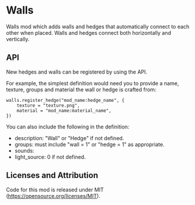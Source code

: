 Walls
======
Walls mod which adds walls and hedges that automatically connect to each other when placed. Walls and hedges connect both horizontally and vertically.


API
---
New hedges and walls can be registered by using the API.

For example, the simplest definition would need you to provide a name, texture, groups and material the wall or hedge is crafted from:

```
walls.register_hedge("mod_name:hedge_name", {
	texture = "texture.png",
	material = "mod_name:material_name",	
})

```

You can also include the following in the definition:

- description: "Wall" or "Hedge" if not defined.
- groups: must include "wall = 1" or "hedge = 1" as appropriate.
- sounds: 
- light_source: 0 if not defined.


Licenses and Attribution 
-----------------------

Code for this mod is released under MIT (https://opensource.org/licenses/MIT).
